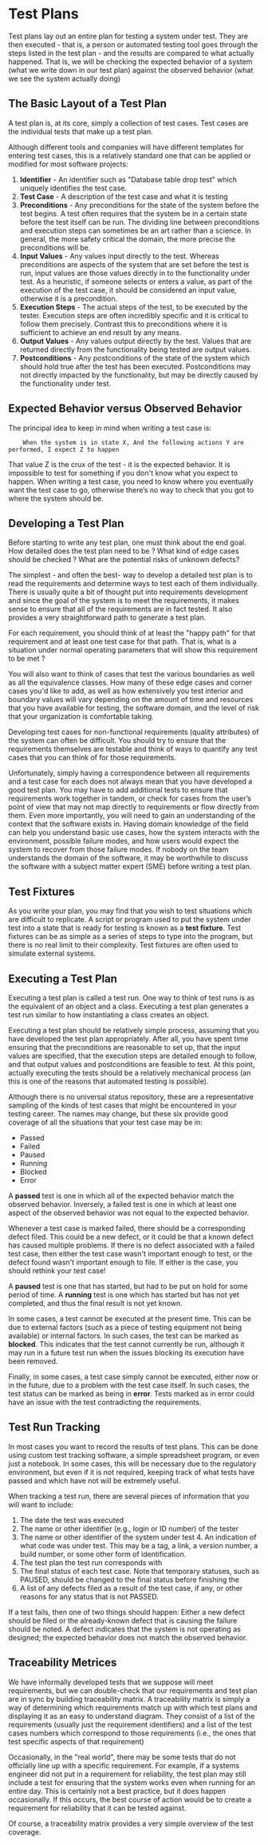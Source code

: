 # Test Plans

Test plans lay out an entire plan for testing a system under test. They are then executed - that is, a person or automated testing tool goes through the steps listed in the test plan - and the results are compared to what actually happened. That is, we will be checking the expected behavior of a system (what we write down in our test plan) against the observed behavior (what we see the system actually doing)

## The Basic Layout of a Test Plan

A test plan is, at its core, simply a collection of test cases. Test cases are the individual tests that make up a test plan.

Although different tools and companies will have different templates for entering test cases, this is a relatively standard one that can be applied or modified for most software projects:

1. **Identifier** - An identifier such as "Database table drop test" which uniquely identifies the test case.
2. **Test Case** - A description of the test case and what it is testing
3. **Preconditions** - Any preconditions for the state of the system before the test begins. A test often requires that the system be in a certain state before the test itself can be run. The dividing line between preconditions and execution steps can sometimes be an art rather than a science. In general, the more safety critical the domain, the more precise the preconditions will be.
4. **Input Values** - Any values input directly to the test. Whereas preconditions are aspects of the system that are set before the test is run, input values are those values directly in to the functionality under test. As a heuristic, if someone selects or enters a value, as part of the execution of the test case, it should be considered an input value, otherwise it is a precondition.
5. **Execution Steps** - The actual steps of the test, to be executed by the tester. Execution steps are often incredibly specific and it is critical to follow them precisely. Contrast this to preconditions where it is sufficient to achieve an end result by any means.
6. **Output Values** - Any values output directly by the test. Values that are returned directly from the functionality being tested are output values.
7. **Postconditions** - Any postconditions of the state of the system which should hold true after the test has been executed. Postconditions may not directly impacted by the functionality, but may be directly caused by the functionality under test.

## Expected Behavior versus Observed Behavior

The principal idea to keep in mind when writing a test case is:

        When the system is in state X, And the following actions Y are performed, I expect Z to happen

That value Z is the crux of the test - it is the expected behavior. It is impossible to test for something if you don't know what you expect to happen. When writing a test case, you need to know where you eventually want the test case to go, otherwise there’s no way to check that you got to where the system should be.

## Developing a Test Plan

Before starting to write any test plan, one must think about the end goal. How detailed does the test plan need to be ? What kind of edge cases should be checked ? What are the potential risks of unknown defects?

The simplest - and often the best- way to develop a detailed test plan is to read the requirements and determine ways to test each of them individually. There is usually quite a bit of thought put into requirements development and since the goal of the system is to meet the requirements, it makes sense to ensure that all of the requirements are in fact tested. It also provides a very straightforward path to generate a test plan.

For each requirement, you should think of at least the "happy path" for that requirement and at least one test case for that path. That is, what is a situation under normal operating parameters that will show this requirement to be met ?

You will also want to think of cases that test the various boundaries as well as all the equivalence classes. How many of these edge cases and corner cases you'd like to add, as well as how extensively you test interior and boundary values will vary depending on the amount of time and resources that you have available for testing, the software domain, and the level of risk that your organization is comfortable taking.

Developing test cases for non-functional requirements (quality attributes) of the system can often be difficult. You should try to ensure that the requirements themselves are testable and think of ways to quantify any test cases that you can think of for those requirements.

Unfortunately, simply having a correspondence between all requirements and a test case for each does not always mean that you have developed a good test plan. You may have to add additional tests to ensure that requirements work together in tandem, or check for cases from the user’s point of view that may not map directly to requirements or flow directly from them. Even more importantly, you will need to gain an understanding of the context that the software exists in. Having domain knowledge of the field can help you understand basic use cases, how the system interacts with the environment, possible failure modes, and how users would expect the system to recover from those failure modes. If nobody on the team understands the domain of the software, it may be worthwhile to discuss the software with a subject matter expert (SME) before writing a test plan.

## Test Fixtures

As you write your plan, you may find that you wish to test situations which are difficult to replicate. A script or program used to put the system under test into a state that is ready for testing is known as a **test fixture**. Test fixtures can be as simple as a series of steps to type into the program, but there is no real limit to their complexity. Test fixtures are often used to simulate external systems.

## Executing a Test Plan

Executing a test plan is called a test run. One way to think of test runs is as the equivalent of an object and a class. Executing a test plan generates a test run similar to how instantiating a class creates an object.

Executing a test plan should be relatively simple process, assuming that you have developed the test plan appropriately. After all, you have spent time ensuring that the preconditions are reasonable to set up, that the input values are specified, that the execution steps are detailed enough to follow, and that output values and postconditions are feasible to test. At this point, actually executing the tests should be a relatively mechanical process (an this is one of the reasons that automated testing is possible).

Although there is no universal status repository, these are a representative sampling of the kinds of test cases that might be encountered in your testing career. The names may change, but these six provide good coverage of all the situations that your test case may be in:

- Passed
- Failed
- Paused
- Running
- Blocked
- Error

A **passed** test is one in which all of the expected behavior match the observed behavior. Inversely, a failed test is one in which at least one aspect of the observed behavior was not equal to the expected behavior.

Whenever a test case is marked failed, there should be a corresponding defect filed. This could be a new defect, or it could be that a known defect has caused multiple problems. If there is no defect associated with a failed test case, then either the test case wasn't important enough to test, or the defect found wasn't important enough to file. If either is the case, you should rethink your test case!

A **paused** test is one that has started, but had to be put on hold for some period of time.
A **running** test is one which has started but has not yet completed, and thus the final result is not yet known.

In some cases, a test cannot be executed at the present time. This can be due to external factors (such as a piece of testing equipment not being available) or internal factors. In such cases, the test can be marked as **blocked**. This indicates that the test cannot currently be run, although it may run in a future test run when the issues blocking its execution have been removed.

Finally, in some cases, a test case simply cannot be executed, either now or in the future, due to a problem with the test case itself. In such cases, the test status can be marked as being in **error**. Tests marked as in error could have an issue with the test contradicting the requirements.

## Test Run Tracking

In most cases you want to record the results of test plans. This can be done using custom test tracking software, a simple spreadsheet program, or even just a notebook. In some cases, this will be necessary due to the regulatory environment, but even if it is not required, keeping track of what tests have passed and which have not will be extremely useful.

When tracking a test run, there are several pieces of information that you will want to include:

1. The date the test was executed
2. The name or other identifier (e.g., login or ID number) of the tester
3. The name or other identifier of the system under test 4. An indication of what code was under test. This may be a tag, a link, a version number, a build number, or some other form of identification.
4. The test plan the test run corresponds with
5. The final status of each test case. Note that temporary statuses, such as PAUSED, should be changed to the final status before finishing the
6. A list of any defects filed as a result of the test case, if any, or other reasons for any status that is not PASSED.


If a test fails, then one of two things should happen: Either a new defect should be filed or the already-known defect that is causing the failure should be noted. A defect indicates that the system is not operating as designed; the expected behavior does not match the observed behavior.

## Traceability Metrices

We have informally developed tests that we suppose will meet requirements, but we can double-check that our requirements and test plan are in sync by building traceability matrix. A traceability matrix is simply a way of determining which requirements match up with which test plans and displaying it as an easy to understand diagram. They consist of a list of the requirements (usually just the requirement identifiers) and a list of the test cases numbers which correspond to those requirements (i.e., the ones that test specific aspects of that requirement)

Occasionally, in the "real world", there may be some tests that do not officially line up with a specific requirement. For example, if a systems engineer did not put in a requirement for reliability, the test plan may still include a test for ensuring that the system works even when running for an entire day. This is certainly not a best practice, but it does happen occasionally. If this occurs, the best course of action would be to create a requirement for reliability that it can be tested against.

Of course, a traceability matrix provides a very simple overview of the test coverage.